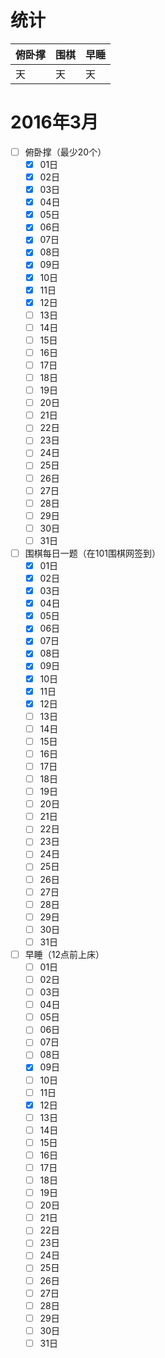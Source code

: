 # 统计

俯卧撑|围棋|早睡
|:-----|:------------|:--------
天|天|天|

# 2016年3月
- [ ] 俯卧撑（最少20个）
    - [x] 01日
    - [x] 02日
    - [x] 03日
    - [x] 04日
    - [x] 05日
    - [x] 06日
    - [x] 07日
    - [x] 08日
    - [x] 09日
    - [x] 10日
    - [x] 11日
    - [x] 12日
    - [ ] 13日
    - [ ] 14日
    - [ ] 15日
    - [ ] 16日
    - [ ] 17日
    - [ ] 18日
    - [ ] 19日
    - [ ] 20日
    - [ ] 21日
    - [ ] 22日
    - [ ] 23日
    - [ ] 24日
    - [ ] 25日
    - [ ] 26日
    - [ ] 27日
    - [ ] 28日
    - [ ] 29日
    - [ ] 30日
    - [ ] 31日
- [ ] 围棋每日一题（在101围棋网签到）
    - [x] 01日
    - [x] 02日
    - [x] 03日
    - [x] 04日
    - [x] 05日
    - [x] 06日
    - [x] 07日
    - [x] 08日
    - [x] 09日
    - [x] 10日
    - [x] 11日
    - [x] 12日
    - [ ] 13日
    - [ ] 14日
    - [ ] 15日
    - [ ] 16日
    - [ ] 17日
    - [ ] 18日
    - [ ] 19日
    - [ ] 20日
    - [ ] 21日
    - [ ] 22日
    - [ ] 23日
    - [ ] 24日
    - [ ] 25日
    - [ ] 26日
    - [ ] 27日
    - [ ] 28日
    - [ ] 29日
    - [ ] 30日
    - [ ] 31日
- [ ] 早睡（12点前上床）
    - [ ] 01日
    - [ ] 02日
    - [ ] 03日
    - [ ] 04日
    - [ ] 05日
    - [ ] 06日
    - [ ] 07日
    - [ ] 08日
    - [x] 09日
    - [ ] 10日
    - [ ] 11日
    - [x] 12日
    - [ ] 13日
    - [ ] 14日
    - [ ] 15日
    - [ ] 16日
    - [ ] 17日
    - [ ] 18日
    - [ ] 19日
    - [ ] 20日
    - [ ] 21日
    - [ ] 22日
    - [ ] 23日
    - [ ] 24日
    - [ ] 25日
    - [ ] 26日
    - [ ] 27日
    - [ ] 28日
    - [ ] 29日
    - [ ] 30日
    - [ ] 31日